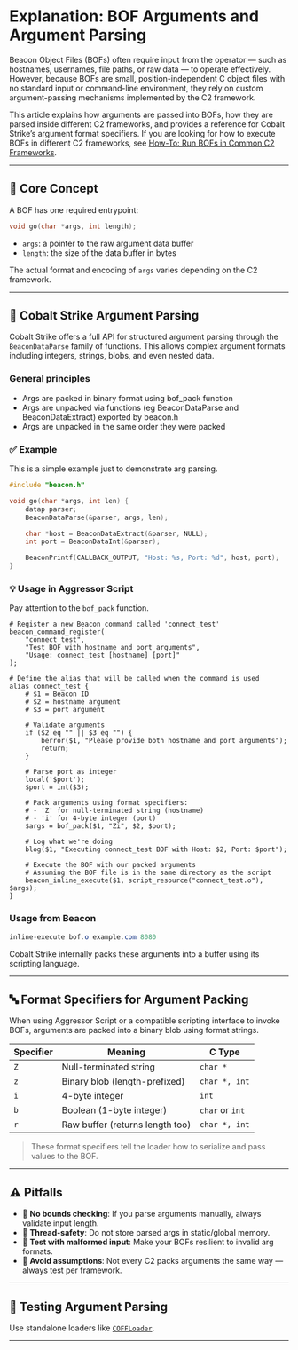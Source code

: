 # Explanation: BOF Arguments and Argument Parsing

Beacon Object Files (BOFs) often require input from the operator — such as hostnames, usernames, file paths, or raw data — to operate effectively. However, because BOFs are small, position-independent C object files with no standard input or command-line environment, they rely on custom argument-passing mechanisms implemented by the C2 framework.

This article explains how arguments are passed into BOFs, how they are parsed inside different C2 frameworks, and provides a reference for Cobalt Strike’s argument format specifiers. If you are looking for how to execute BOFs in different C2 frameworks, see [How-To: Run BOFs in Common C2 Frameworks](../how-to/how-to-execute-bofs-in-c2.md).

---

## 🧠 Core Concept

A BOF has one required entrypoint:
```c
void go(char *args, int length);
```

- `args`: a pointer to the raw argument data buffer
- `length`: the size of the data buffer in bytes

The actual format and encoding of `args` varies depending on the C2 framework.

---

## 🐝 Cobalt Strike Argument Parsing

Cobalt Strike offers a full API for structured argument parsing through the `BeaconDataParse` family of functions. This allows complex argument formats including integers, strings, blobs, and even nested data.

### General principles
- Args are packed in binary format using bof_pack function
- Args are unpacked via functions (eg BeaconDataParse and BeaconDataExtract) exported by beacon.h
- Args are unpacked in the same order they were packed

### ✅ Example
This is a simple example just to demonstrate arg parsing.
```c
#include "beacon.h"

void go(char *args, int len) {
    datap parser;
    BeaconDataParse(&parser, args, len);

    char *host = BeaconDataExtract(&parser, NULL);
    int port = BeaconDataInt(&parser);

    BeaconPrintf(CALLBACK_OUTPUT, "Host: %s, Port: %d", host, port);
}
```

### 💡 Usage in Aggressor Script
Pay attention to the `bof_pack` function.

```aggressor
# Register a new Beacon command called 'connect_test'
beacon_command_register(
    "connect_test", 
    "Test BOF with hostname and port arguments", 
    "Usage: connect_test [hostname] [port]"
);

# Define the alias that will be called when the command is used
alias connect_test {
    # $1 = Beacon ID
    # $2 = hostname argument
    # $3 = port argument
    
    # Validate arguments
    if ($2 eq "" || $3 eq "") {
        berror($1, "Please provide both hostname and port arguments");
        return;
    }
    
    # Parse port as integer
    local('$port');
    $port = int($3);
    
    # Pack arguments using format specifiers:
    # - 'Z' for null-terminated string (hostname)
    # - 'i' for 4-byte integer (port)
    $args = bof_pack($1, "Zi", $2, $port);
    
    # Log what we're doing
    blog($1, "Executing connect_test BOF with Host: $2, Port: $port");
    
    # Execute the BOF with our packed arguments
    # Assuming the BOF file is in the same directory as the script
    beacon_inline_execute($1, script_resource("connect_test.o"), $args);
}

```

### Usage from Beacon
```powershell
inline-execute bof.o example.com 8080
```
Cobalt Strike internally packs these arguments into a buffer using its scripting language.

---

## 🔤 Format Specifiers for Argument Packing

When using Aggressor Script or a compatible scripting interface to invoke BOFs, arguments are packed into a binary blob using format strings.

| Specifier | Meaning                         | C Type                |
|-----------|----------------------------------|------------------------|
| `Z`       | Null-terminated string           | `char *`              |
| `z`       | Binary blob (length-prefixed)    | `char *, int`         |
| `i`       | 4-byte integer                   | `int`                 |
| `b`       | Boolean (1-byte integer)         | `char` or `int`       |
| `r`       | Raw buffer (returns length too)  | `char *, int`         |

> These format specifiers tell the loader how to serialize and pass values to the BOF.

---


## ⚠️ Pitfalls

- 🧨 **No bounds checking**: If you parse arguments manually, always validate input length.
- 🧵 **Thread-safety**: Do not store parsed args in static/global memory.
- 🧪 **Test with malformed input**: Make your BOFs resilient to invalid arg formats.
- 🧱 **Avoid assumptions**: Not every C2 packs arguments the same way — always test per framework.

---

## 🧪 Testing Argument Parsing

Use standalone loaders like [`COFFLoader`](https://github.com/trustedsec/COFFLoader).

---
